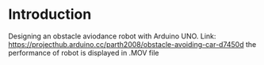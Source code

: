 # Introduction
Designing an obstacle aviodance robot with Arduino UNO.
Link: https://projecthub.arduino.cc/parth2008/obstacle-avoiding-car-d7450d
the performance of robot is displayed in .MOV file
